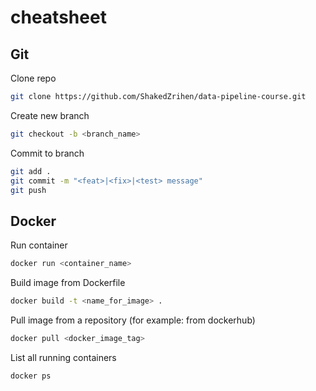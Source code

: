 # cheatsheet

## Git

Clone repo

```bash
git clone https://github.com/ShakedZrihen/data-pipeline-course.git
```

Create new branch

```bash
git checkout -b <branch_name>
```

Commit to branch

``` bash
git add . 
git commit -m "<feat>|<fix>|<test> message"
git push
```

## Docker

Run container

```bash
docker run <container_name>
```

Build image from Dockerfile

```bash
docker build -t <name_for_image> .
```

Pull image from a repository (for example: from dockerhub)

```bash
docker pull <docker_image_tag>
```

List all running containers

```bash
docker ps
```
